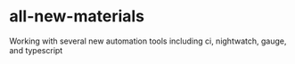 # all-new-materials
Working with several new automation tools including ci, nightwatch, gauge, and typescript
